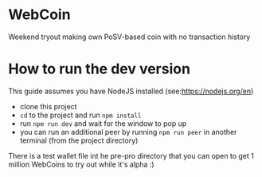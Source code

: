 # WebCoin
Weekend tryout making own PoSV-based coin with no transaction history

# How to run the dev version
This guide assumes you have NodeJS installed (see:https://nodejs.org/en)

- clone this project
- `cd` to the project and run `npm install`
- run `npm run dev` and wait for the window to pop up
- you can run an additional peer by running `npm run peer` in another terminal (from the project directory)

There is a test wallet file int he pre-pro directory that you can open to get 1 million WebCoins to try out while it's alpha :)
